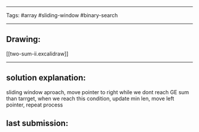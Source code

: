 

----

Tags: #array #sliding-window #binary-search

----

## Drawing:
[[two-sum-ii.excalidraw]]

----


## solution explanation:
sliding window aproach, move pointer to right while we dont reach GE sum than tarrget, when we reach this condition, update min len, move left pointer, repeat process

## last submission:
```javascript

```



